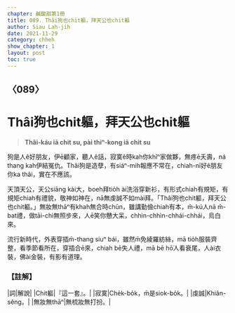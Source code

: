 ```yaml
---
chapter: 鹹酸甜第1冊
title: 089. Thâi狗也chit軀，拜天公也chit軀
author: Siau Lah-jih
date: 2021-11-29
category: chheh
show_chapter: 1
layout: post
toc: true
---
```

  
## 〈089〉
# Thâi狗也chit軀，拜天公也chit軀
>**Thâi-káu iā chit su, pài thiⁿ-kong iā chit su**
 
狗是人ê好朋友，伊ē顧家，聽人ê話，寂寞ê時kah你khîⁿ家做夥，無疼ē夭壽，ná thang kah伊結冤仇。Thâi狗是造孽，有siáⁿ-mih報應不常在，chiah-nī好ê朋友你ka thâi，實在不應該。

天頂天公，天公siāng kài大，boeh拜tio̍h ài洗浴穿新衫，有形式chiah有規矩，有規矩chiah有禮貌，敬神如神在，nā無虔誠不如mài拜。「Thâi狗也chit軀，拜天公也chit軀。」無妝無thāⁿ有khah無合時chūn，雖講勤儉chiah有本，m̄-kú人nā m̄-bat禮，做tāi-chì無照步來，人ē笑你戇大呆，chhìn-chhìn-chhái-chhái，烏白來。

流行新時代，外表穿插m̄-thang siuⁿ bái，雖然m̄免綾羅紡絲，mā tio̍h服裝齊整，看季節看所在，穿插合ē來，chiah bē失人禮，mā bē hō͘人看衰尾，人ài衣裝，佛ài金裝，有影有道理。


### 【註解】

|詞|解說|
|Chit軀|『這一套』。|
|寂寞|Che̍k-bo̍k，m̄是siok-bo̍k。|
|虔誠|Khiân-sêng。|
|無妝無thāⁿ|無梳妝無打扮。|
